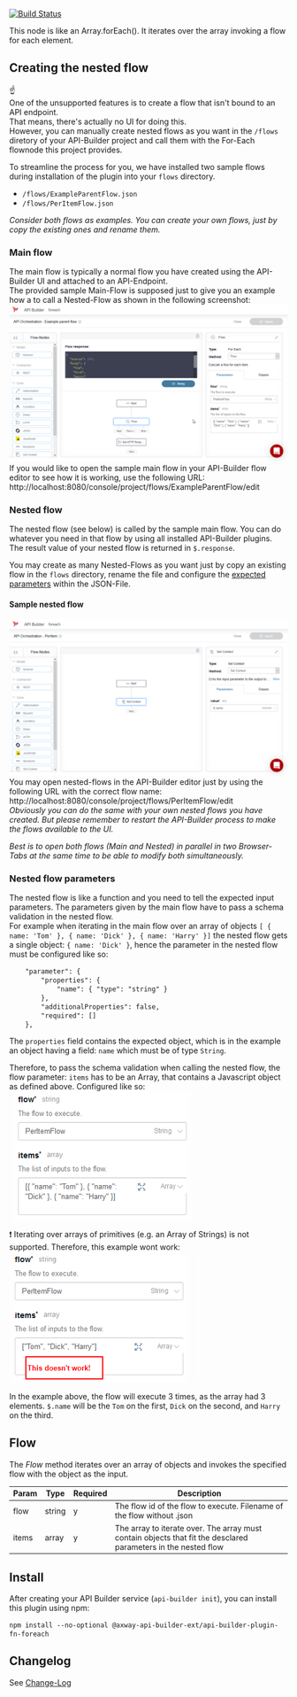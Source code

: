 [![Build Status](https://github.com/Axway-API-Builder-Ext/api-builder-extras/workflows/Foreach%20Flow-Node%20Tests/badge.svg)](https://github.com/Axway-API-Builder-Ext/api-builder-extras/actions?query=XML+Flow)

This node is like an Array.forEach(). It iterates over the array invoking a flow for each element.

## Creating the nested flow
:point_up:  
One of the unsupported features is to create a flow that isn't bound to an API endpoint.  
That means, there's actually no UI for doing this.  
However, you can manually create nested flows as you want in the `/flows` diretory of your API-Builder project and call them with the For-Each flownode this project provides.  

To streamline the process for you, we have installed two sample flows during installation of the plugin into your `flows` directory.
- `/flows/ExampleParentFlow.json`
- `/flows/PerItemFlow.json`

_Consider both flows as examples. You can create your own flows, just by copy the existing ones and rename them._

### Main flow
The main flow is typically a normal flow you have created using the API-Builder UI and attached to an API-Endpoint.  
The provided sample Main-Flow is supposed just to give you an example how a to call a Nested-Flow as shown in the following screenshot:    
![Main flow using nested flow](imgs/ExampleParentFlow.png)  
If you would like to open the sample main flow in your API-Builder flow editor to see how it is working, use the following URL:  
http://localhost:8080/console/project/flows/ExampleParentFlow/edit

### Nested flow
The nested flow (see below) is called by the sample main flow. You can do whatever you need in that flow by using all installed API-Builder plugins.  
The result value of your nested flow is returned in `$.response`.  

You may create as many Nested-Flows as you want just by copy an existing flow in the `flows` directory, rename the file and configure the [expected parameters](#nested-flow-parameters) within the JSON-File.  
 

#### Sample nested flow
![Nested flow](imgs/ExampleNestedFlow.png)  
You may open nested-flows in the API-Builder editor just by using the following URL with the correct flow name:   
http://localhost:8080/console/project/flows/PerItemFlow/edit  
_Obviously you can do the same with your own nested flows you have created. But please remember to restart the API-Builder process to make the flows available to the UI._ 

_Best is to open both flows (Main and Nested) in parallel in two Browser-Tabs at the same time to be able to modify both simultaneously._

### Nested flow parameters
The nested flow is like a function and you need to tell the expected input parameters. The parameters given by the main flow have to pass a schema validation in the nested flow.  
For example when iterating in the main flow over an array of objects `[ { name: 'Tom' }, { name: 'Dick' }, { name: 'Harry' }]`
the nested flow gets a single object: `{ name: 'Dick' }`, hence the parameter in the nested flow must be configured like so:   

```
	"parameter": {
		"properties": {
		    "name": { "type": "string" }
		},
		"additionalProperties": false,
		"required": []
	},
```
The `properties` field contains the expected object, which is in the example an object having a field: `name` which must be of type `String`.

Therefore, to pass the schema validation when calling the nested flow, the flow parameter: `items` has to be an Array, that contains a Javascript object as defined above. Configured like so:  
![Correct items parameter][items-parameter]  

:exclamation: Iterating over arrays of primitives (e.g. an Array of Strings) is not supported. Therefore, this example wont work:   
![Wrong items parameter][wrong-items-parameter]  

In the example above, the flow will execute 3 times, as the array had 3 elements.
`$.name` will be the `Tom` on the first, `Dick` on the second, and `Harry` on the third.



## Flow

The _Flow_ method iterates over an array of objects and invokes the specified flow with the object as the input.

| Param | Type | Required | Description |
| --- | --- | --- | --- |
| flow | string | y | The flow id of the flow to execute. Filename of the flow without .json |
| items | array | y | The array to iterate over. The array must contain objects that fit the desclared parameters in the nested flow |

## Install

After creating your API Builder service (`api-builder init`), you can install this plugin using npm:

```
npm install --no-optional @axway-api-builder-ext/api-builder-plugin-fn-foreach
```

## Changelog
See [Change-Log][6]

[6]: Changelog.md

[flow-editor]: imgs/foreachFlow.png
[items-parameter]: imgs/items_parameter.png
[wrong-items-parameter]: imgs/wrong_items_parameter.png
[example-parent-flow]: imgs/ExampleParentFlow.png
[example-nested-flow]: imgs/ExampleNestedFlow.png
